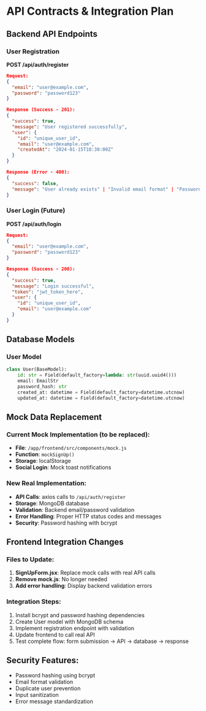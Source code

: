 # API Contracts & Integration Plan

## Backend API Endpoints

### User Registration
**POST /api/auth/register**
```json
Request:
{
  "email": "user@example.com",
  "password": "password123"
}

Response (Success - 201):
{
  "success": true,
  "message": "User registered successfully",
  "user": {
    "id": "unique_user_id",
    "email": "user@example.com",
    "createdAt": "2024-01-15T10:30:00Z"
  }
}

Response (Error - 400):
{
  "success": false,
  "message": "User already exists" | "Invalid email format" | "Password too short"
}
```

### User Login (Future)
**POST /api/auth/login**
```json
Request:
{
  "email": "user@example.com", 
  "password": "password123"
}

Response (Success - 200):
{
  "success": true,
  "message": "Login successful",
  "token": "jwt_token_here",
  "user": {
    "id": "unique_user_id",
    "email": "user@example.com"
  }
}
```

## Database Models

### User Model
```python
class User(BaseModel):
    id: str = Field(default_factory=lambda: str(uuid.uuid4()))
    email: EmailStr
    password_hash: str
    created_at: datetime = Field(default_factory=datetime.utcnow)
    updated_at: datetime = Field(default_factory=datetime.utcnow)
```

## Mock Data Replacement

### Current Mock Implementation (to be replaced):
- **File**: `/app/frontend/src/components/mock.js`
- **Function**: `mockSignUp()` 
- **Storage**: localStorage
- **Social Login**: Mock toast notifications

### New Real Implementation:
- **API Calls**: axios calls to `/api/auth/register`
- **Storage**: MongoDB database
- **Validation**: Backend email/password validation
- **Error Handling**: Proper HTTP status codes and messages
- **Security**: Password hashing with bcrypt

## Frontend Integration Changes

### Files to Update:
1. **SignUpForm.jsx**: Replace mock calls with real API calls
2. **Remove mock.js**: No longer needed
3. **Add error handling**: Display backend validation errors

### Integration Steps:
1. Install bcrypt and password hashing dependencies
2. Create User model with MongoDB schema
3. Implement registration endpoint with validation
4. Update frontend to call real API
5. Test complete flow: form submission → API → database → response

## Security Features:
- Password hashing using bcrypt
- Email format validation
- Duplicate user prevention
- Input sanitization
- Error message standardization